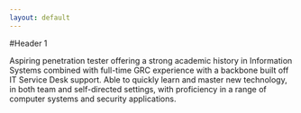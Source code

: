 ```yaml
---
layout: default
---
```


#Header 1

Aspiring penetration tester offering a strong academic history in Information Systems combined with full-time GRC experience with a backbone built off IT Service Desk support. Able to quickly learn and master new technology, in both team and self-directed settings, with proficiency in a range of computer systems and security applications.
